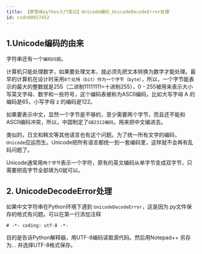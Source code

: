 ```yaml
---
title: 【廖雪峰python入门笔记】Unicode编码_UnicodeDecodeError处理
id: csdn80927452
---
```


## 1.Unicode编码的由来

字符串还有一个`编码问题`。

计算机只能处理数字，如果要处理文本，就必须先把文本转换为数字才能处理。最早的计算机在设计时采用`8个比特（bit）作为一个字节（byte）`，所以，一个字节能表示的最大的整数就是255（二进制11111111=十进制255），0 - 255被用来表示大小写英文字母、数字和一些符号，这个编码表被称为ASCII编码，比如大写字母 A 的编码是65，小写字母 z 的编码是122。

如果要表示中文，显然一个字节是不够的，至少需要两个字节，而且还不能和ASCII编码冲突，所以，中国制定了`GB2312编码`，用来把中文编进去。

类似的，日文和韩文等其他语言也有这个问题。为了统一所有文字的编码，`Unicode`应运而生。Unicode把所有语言都统一到一套编码里，这样就不会再有乱码问题了。

Unicode通常用`两个字节`表示一个字符，原有的英文编码从单字节变成双字节，只需要把高字节全部填为0就可以。

## 2\. UnicodeDecodeError处理

如果中文字符串在Python环境下遇到 `UnicodeDecodeError`，这是因为.py文件保存的格式有问题。可以在第一行添加注释

```
# -*- coding: utf-8 -*-
```

目的是告诉Python解释器，用UTF-8编码读取源代码。然后用Notepad++ 另存为… 并选择UTF-8格式保存。